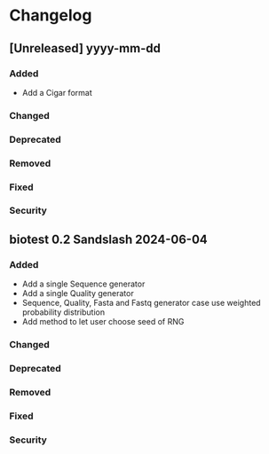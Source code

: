 # Changelog

## [Unreleased] yyyy-mm-dd

### Added

- Add a Cigar format

### Changed

### Deprecated

### Removed

### Fixed

### Security

## biotest 0.2 Sandslash 2024-06-04

### Added

- Add a single Sequence generator
- Add a single Quality generator
- Sequence, Quality, Fasta and Fastq generator case use weighted probability distribution
- Add method to let user choose seed of RNG

### Changed

### Deprecated

### Removed

### Fixed

### Security
